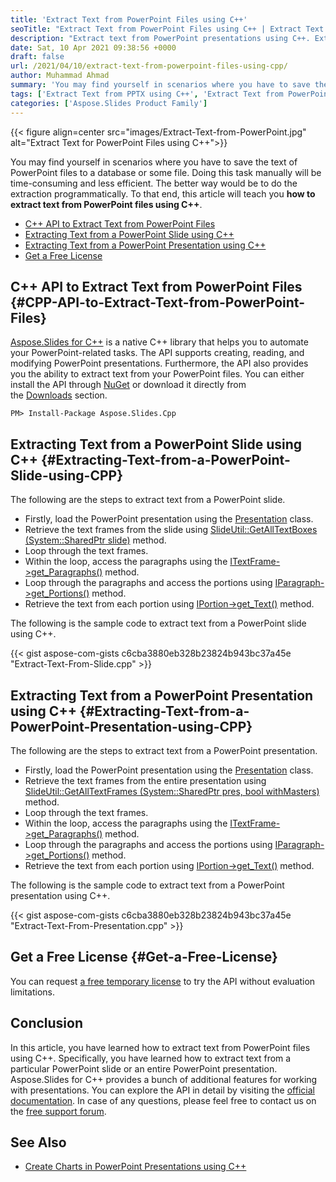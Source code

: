 ```yaml
---
title: 'Extract Text from PowerPoint Files using C++'
seoTitle: "Extract Text from PowerPoint Files using C++ | Extract Text from Slides"
description: "Extract text from PowerPoint presentations using C++. Extract text from a particular slide or from the entire presentation within your C++ applications."
date: Sat, 10 Apr 2021 09:38:56 +0000
draft: false
url: /2021/04/10/extract-text-from-powerpoint-files-using-cpp/
author: Muhammad Ahmad
summary: 'You may find yourself in scenarios where you have to save the text of the PowerPoint file to a database or some file. Doing this task manually will be time-consuming and less efficient. The better way would be to do the extraction programmatically. To that end, this article will teach you **how to extract text from PowerPoint files using C++**.'
tags: ['Extract Text from PPTX using C++', 'Extract Text from PowerPoint Files C++', 'Extract Text from PowerPoint Slides C++']
categories: ['Aspose.Slides Product Family']
---
```




{{< figure align=center src="images/Extract-Text-from-PowerPoint.jpg" alt="Extract Text for PowerPoint Files using C++">}}


You may find yourself in scenarios where you have to save the text of PowerPoint files to a database or some file. Doing this task manually will be time-consuming and less efficient. The better way would be to do the extraction programmatically. To that end, this article will teach you **how to extract text from PowerPoint files using C++**.

*   [C++ API to Extract Text from PowerPoint Files][1]
*   [Extracting Text from a PowerPoint Slide using C++][2]
*   [Extracting Text from a PowerPoint Presentation using C++][3]
*   [Get a Free License][4]

## C++ API to Extract Text from PowerPoint Files {#CPP-API-to-Extract-Text-from-PowerPoint-Files}

[Aspose.Slides for C++][5] is a native C++ library that helps you to automate your PowerPoint-related tasks. The API supports creating, reading, and modifying PowerPoint presentations. Furthermore, the API also provides you the ability to extract text from your PowerPoint files. You can either install the API through [NuGet][6] or download it directly from the [Downloads][7] section.

```
PM> Install-Package Aspose.Slides.Cpp
```

## Extracting Text from a PowerPoint Slide using C++ {#Extracting-Text-from-a-PowerPoint-Slide-using-CPP}

The following are the steps to extract text from a PowerPoint slide.

*   Firstly, load the PowerPoint presentation using the [Presentation][8] class.
*   Retrieve the text frames from the slide using [SlideUtil::GetAllTextBoxes (System::SharedPtr<IBaseSlide> slide)][9] method.
*   Loop through the text frames.
*   Within the loop, access the paragraphs using the [ITextFrame->get\_Paragraphs()][10] method.
*   Loop through the paragraphs and access the portions using [IParagraph->get\_Portions()][11] method.
*   Retrieve the text from each portion using [IPortion->get\_Text()][12] method.

The following is the sample code to extract text from a PowerPoint slide using C++.

{{< gist aspose-com-gists c6cba3880eb328b23824b943bc37a45e "Extract-Text-From-Slide.cpp" >}}

## Extracting Text from a PowerPoint Presentation using C++ {#Extracting-Text-from-a-PowerPoint-Presentation-using-CPP}

The following are the steps to extract text from a PowerPoint presentation.

*   Firstly, load the PowerPoint presentation using the [Presentation][13] class.
*   Retrieve the text frames from the entire presentation using [SlideUtil::GetAllTextFrames (System::SharedPtr<IPresentation> pres, bool withMasters)][14] method.
*   Loop through the text frames.
*   Within the loop, access the paragraphs using the [ITextFrame->get\_Paragraphs()][15] method.
*   Loop through the paragraphs and access the portions using [IParagraph->get\_Portions()][16] method.
*   Retrieve the text from each portion using [IPortion->get\_Text()][17] method.

The following is the sample code to extract text from a PowerPoint presentation using C++.

{{< gist aspose-com-gists c6cba3880eb328b23824b943bc37a45e "Extract-Text-From-Presentation.cpp" >}}

## Get a Free License {#Get-a-Free-License}

You can request [a free temporary license][18] to try the API without evaluation limitations.

## Conclusion

In this article, you have learned how to extract text from PowerPoint files using C++. Specifically, you have learned how to extract text from a particular PowerPoint slide or an entire PowerPoint presentation. Aspose.Slides for C++ provides a bunch of additional features for working with presentations. You can explore the API in detail by visiting the [official documentation][19]. In case of any questions, please feel free to contact us on the [free support forum][20].

## See Also

*   [Create Charts in PowerPoint Presentations using C++][21]




[1]: #CPP-API-to-Extract-Text-from-PowerPoint-Files
[2]: #Extracting-Text-from-a-PowerPoint-Slide-using-CPP
[3]: #Extracting-Text-from-a-PowerPoint-Presentation-using-CPP
[4]: #Get-a-Free-License
[5]: https://products.aspose.com/slides/cpp
[6]: https://www.nuget.org/packages/Aspose.Slides.Cpp
[7]: https://downloads.aspose.com/slides/cpp
[8]: https://apireference.aspose.com/slides/cpp/class/aspose.slides.presentation
[9]: https://apireference.aspose.com/slides/cpp/class/aspose.slides.util.slide_util#a97da94e3fc5230cdfc0e30b444c127df
[10]: https://apireference.aspose.com/slides/cpp/class/aspose.slides.i_text_frame#a57d8f1829a8e0c94ca90eddd8c0f2fad
[11]: https://apireference.aspose.com/slides/cpp/class/aspose.slides.i_paragraph#a9a026fad1445f25b3acac30325875286
[12]: https://apireference.aspose.com/slides/cpp/class/aspose.slides.i_portion#a770e826f864a319304dfd1cf21d38485
[13]: https://apireference.aspose.com/slides/cpp/class/aspose.slides.presentation
[14]: https://apireference.aspose.com/slides/cpp/class/aspose.slides.util.slide_util#a5a0aebdc520e5258c8a1f665fdb8be12
[15]: https://apireference.aspose.com/slides/cpp/class/aspose.slides.i_text_frame#a57d8f1829a8e0c94ca90eddd8c0f2fad
[16]: https://apireference.aspose.com/slides/cpp/class/aspose.slides.i_paragraph#a9a026fad1445f25b3acac30325875286
[17]: https://apireference.aspose.com/slides/cpp/class/aspose.slides.i_portion#a770e826f864a319304dfd1cf21d38485
[18]: https://purchase.aspose.com/temporary-license
[19]: https://docs.aspose.com/slides/cpp/
[20]: https://forum.aspose.com/c/slides/11
[21]: https://blog.aspose.com/2021/04/02/create-charts-in-powerpoint-presentations-using-cpp/





